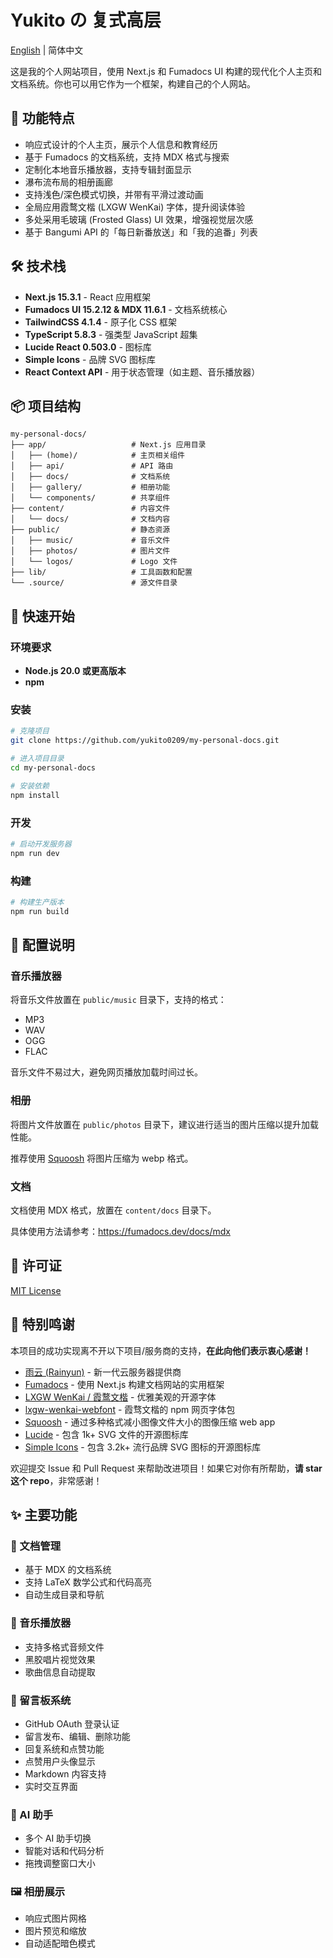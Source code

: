 # Yukito の 复式高层

[English](./README_EN.md) | 简体中文

这是我的个人网站项目，使用 Next.js 和 Fumadocs UI 构建的现代化个人主页和文档系统。你也可以用它作为一个框架，构建自己的个人网站。

## 🌟 功能特点

- 响应式设计的个人主页，展示个人信息和教育经历
- 基于 Fumadocs 的文档系统，支持 MDX 格式与搜索
- 定制化本地音乐播放器，支持专辑封面显示
- 瀑布流布局的相册画廊
- 支持浅色/深色模式切换，并带有平滑过渡动画
- 全局应用霞鹜文楷 (LXGW WenKai) 字体，提升阅读体验
- 多处采用毛玻璃 (Frosted Glass) UI 效果，增强视觉层次感
- 基于 Bangumi API 的「每日新番放送」和「我的追番」列表

## 🛠️ 技术栈

- **Next.js 15.3.1** - React 应用框架
- **Fumadocs UI 15.2.12 & MDX 11.6.1** - 文档系统核心
- **TailwindCSS 4.1.4** - 原子化 CSS 框架
- **TypeScript 5.8.3** - 强类型 JavaScript 超集
- **Lucide React 0.503.0** - 图标库
- **Simple Icons** - 品牌 SVG 图标库
- **React Context API** - 用于状态管理（如主题、音乐播放器）

## 📦 项目结构

```
my-personal-docs/
├── app/                   # Next.js 应用目录
│   ├── (home)/            # 主页相关组件
│   ├── api/               # API 路由
│   ├── docs/              # 文档系统
│   ├── gallery/           # 相册功能
│   └── components/        # 共享组件
├── content/               # 内容文件
│   └── docs/              # 文档内容
├── public/                # 静态资源
│   ├── music/             # 音乐文件
│   ├── photos/            # 图片文件
│   └── logos/             # Logo 文件
├── lib/                   # 工具函数和配置
└── .source/               # 源文件目录
```

## 🚀 快速开始

### 环境要求

- **Node.js 20.0 或更高版本**
- **npm**

### 安装

```bash
# 克隆项目
git clone https://github.com/yukito0209/my-personal-docs.git

# 进入项目目录
cd my-personal-docs

# 安装依赖
npm install
```

### 开发

```bash
# 启动开发服务器
npm run dev
```

### 构建

```bash
# 构建生产版本
npm run build
```

## 🔧 配置说明

### 音乐播放器

将音乐文件放置在 `public/music` 目录下，支持的格式：
- MP3
- WAV
- OGG
- FLAC

音乐文件不易过大，避免网页播放加载时间过长。

### 相册

将图片文件放置在 `public/photos` 目录下，建议进行适当的图片压缩以提升加载性能。

推荐使用 [Squoosh](https://squoosh.app/) 将图片压缩为 webp 格式。

### 文档

文档使用 MDX 格式，放置在 `content/docs` 目录下。

具体使用方法请参考：https://fumadocs.dev/docs/mdx

## 📄 许可证

[MIT License](https://github.com/yukito0209/my-personal-docs/blob/master/LICENSE)

## 🤝 特别鸣谢

本项目的成功实现离不开以下项目/服务商的支持，**在此向他们表示衷心感谢！**

- [雨云 (Rainyun)](https://www.rainyun.com/YUKITO_) - 新一代云服务器提供商
- [Fumadocs](https://github.com/fuma-nama/fumadocs) - 使用 Next.js 构建文档网站的实用框架
- [LXGW WenKai / 霞鹜文楷](https://github.com/lxgw/LxgwWenKai) - 优雅美观的开源字体
- [lxgw-wenkai-webfont](https://github.com/chawyehsu/lxgw-wenkai-webfont) - 霞骛文楷的 npm 网页字体包
- [Squoosh](https://github.com/GoogleChromeLabs/squoosh?tab=readme-ov-file) - 通过多种格式减小图像文件大小的图像压缩 web app
- [Lucide](https://github.com/lucide-icons/lucide) - 包含 1k+ SVG 文件的开源图标库
- [Simple Icons](https://github.com/simple-icons/simple-icons) - 包含 3.2k+ 流行品牌 SVG 图标的开源图标库

欢迎提交 Issue 和 Pull Request 来帮助改进项目！如果它对你有所帮助，**请 star 这个 repo**，非常感谢！

## ✨ 主要功能

### 📝 文档管理
- 基于 MDX 的文档系统
- 支持 LaTeX 数学公式和代码高亮
- 自动生成目录和导航

### 🎵 音乐播放器
- 支持多格式音频文件
- 黑胶唱片视觉效果
- 歌曲信息自动提取

### 💬 留言板系统
- GitHub OAuth 登录认证
- 留言发布、编辑、删除功能
- 回复系统和点赞功能  
- 点赞用户头像显示
- Markdown 内容支持
- 实时交互界面

### 🤖 AI 助手
- 多个 AI 助手切换
- 智能对话和代码分析
- 拖拽调整窗口大小

### 🖼️ 相册展示
- 响应式图片网格
- 图片预览和缩放
- 自动适配暗色模式

